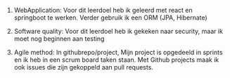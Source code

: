 1.  WebApplication: Voor dit leerdoel heb ik geleerd met react en springboot te werken. 
    Verder gebruik ik een ORM (JPA, Hibernate) 
    
2. Software quality: Voor dit leerdoel heb ik gekeken naar security, maar ik moet nog beginnen aan testing

3. Agile method: In githubrepo/project, Mijn project is opgedeeld in sprints en ik heb in een scrum board taken staan.
    Met Github projects maak ik ook issues die zijn gekoppeld aan pull requests.

